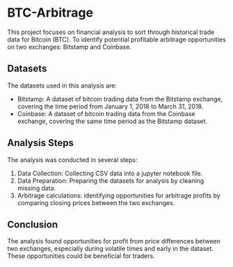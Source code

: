 # BTC-Arbitrage

This project focuses on financial analysis to sort through historical trade data for Bitcoin (BTC).
To identify potential profitable arbitrage opportunities on two exchanges: Bitstamp and Coinbase.

## Datasets

The datasets used in this analysis are:
* Bitstamp: A dataset of bitcoin trading data from the Bitstamp exchange, covering the time period from January 1, 2018 to March 31, 2018.
* Coinbase: A dataset of bitcoin trading data from the Coinbase exchange, covering the same time period as the Bitstamp dataset.

## Analysis Steps

The analysis was conducted in several steps:

1. Data Collection: Collecting CSV data into a jupyter notebook file.
2. Data Preparation: Preparing the datasets for analysis by cleaning missing data.
3. Arbitrage calculations: identifying opportunities for arbitrage profits by comparing closing prices between the two exchanges.

## Conclusion

The analysis found opportunities for profit from price differences between two exchanges, 
especially during volatile times and early in the dataset. These opportunities could be beneficial for traders.